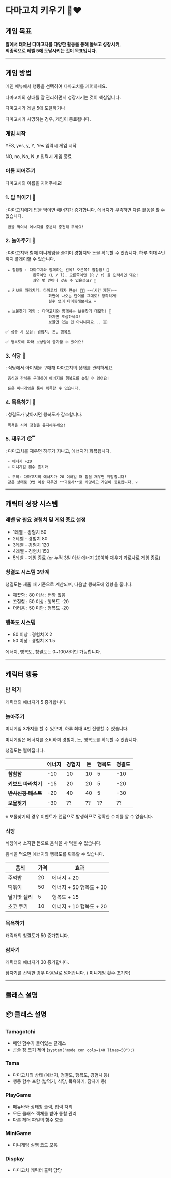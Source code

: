 # 다마고치 키우기 🐣❤ 


## 게임 목표

**알에서 태어난 다마고치를 다양한 활동을 통해 돌보고 성장시켜,  
최종적으로 **레벨 5에 도달시키는 것**이 목표입니다.** 

---

## 게임 방법

메인 메뉴에서 행동을 선택하여 다마고치를 케어하세요.

다마고치의 상태를 잘 관리하면서 성장시키는 것이 핵심입니다.

다마고치가 레벨 5에 도달하거나

다마고치가 사망하는 경우, 게임이 종료됩니다.

### 게임 시작

YES, yes, y, Y, Yes 입력시 게임 시작

NO, no, No, N ,n 입력시 게임 종료

### 이름 지어주기

다마고치의 이름을 지어주세요!

### **1. 밥 먹이기 🍙**

: 다마고치에게 밥을 먹이면 에너지가 증가합니다.
  에너지가 부족하면 다른 활동을 할 수 없습니다.

```
 밥을 먹여서 에너지를 충분히 충전해 주세요!
```

### **2. 놀아주기 🎡**

: 다마고치와 함께 미니게임을 즐기며 경험치와 돈을 획득할 수 있습니다.
  하루 최대 4번까지 플레이할 수 있습니다.

```
 ★ 참참참 : 다마고치와 함께하는 왼쪽? 오른쪽? 참참참! 🙌
            왼쪽이면 (L / l), 오른쪽이면 (R / r) 을 입력하면 돼요!
            과연 몇 번이나 맞출 수 있을까요? 👀

 ★ 키보드 따라치기: 다마고치 타자 연습! 🐣💨 ~~(시간 제한)~~
                   화면에 나오는 단어를 그대로! 정확하게!  
                   실수 없이 타이핑해보세요 ⌨️   

 ★ 보물찾기 게임 : 다마고치와 함께하는 보물찾기 대모험! 🧭
                   하지만 조심하세요!  
                   보물만 있는 건 아니니까요... 🐛💥

✅ 성공 시 보상: 경험치, 돈, 행복도

✅ 행복도에 따라 보상량이 증가할 수 있어요!

```

### **3. 식당 🍖**

: 식당에서 아이템을 구매해 다마고치의 상태를 관리하세요.

```
 음식과 간식을 구매하여 에너지와 행복도를 높일 수 있어요!

 돈은 미니게임을 통해 획득할 수 있습니다.
```

### **4. 목욕하기 🛀**

: 청결도가 낮아지면 행복도가 감소합니다.

```
 목욕을 시켜 청결을 유지해주세요!
```

### **5. 재우기 😴**

: 다마고치를 재우면 하루가 지나고, 에너지가 회복됩니다.

```
 - 에너지 +20  
 - 미니게임 횟수 초기화

 ⚠️ 주의: 다마고치의 에너지가 20 이하일 때 잠을 재우면 위험합니다!  
 같은 상태로 3번 이상 재우면 **과로사**로 사망하고 게임이 종료됩니다. 💀
```

---

## 캐릭터 성장 시스템

### 레벨 당 필요 경험치 및 게임 종료 설정

- 1레벨 - 경험치 50
- 2레벨 - 경험치 80
- 3레벨 - 경험치 120
- 4레벨 - 경험치 150
- 5레벨 - 게임 종료 (or 누적 3일 이상 에너지 20이하 재우기 과로사로 게임 종료)

### 청결도 시스템 3단계

  청결도는 재울 때 기준으로 계산되며, 다음날 행복도에 영향을 줍니다.

- 깨끗함 : 80 이상 : 변화 없음
- 꼬질함 : 50 이상 : 행복도 -20
- 더러움 : 50 미만 : 행복도 -20

### 행복도 시스템

- 80 이상 : 경험치 X 2
- 50 이상 : 경험치 X 1.5

에너지, 행복도, 청결도는 0~100사이만 가능합니다.

---

## 캐릭터 행동

### 밥 먹기

캐릭터의 에너지가 5 증가합니다.

### 놀아주기

미니게임 3가지를 할 수 있으며, 하루 최대 4번 진행할 수 있습니다.

미니게임은 에너지를 소비하며 경험치, 돈, 행복도를 획득할 수 있습니다.

청결도는 떨어집니다.

|  | **에너지** | **경험치** | **돈** | **행복도** | **청결도** |
| --- | --- | --- | --- | --- | --- |
| **참참참** | -10 | 10 | 10 | 5 | -10 |
| **키보드 따라치기** | -15 | 20 | 20 | 5 | -20 |
| **~~반사신경 테스트~~** | -20 | 40 | 40 | 5 | -30 |
| **보물찾기** | -30 | ?? | ?? | ?? | ?? |

※ 보물찾기의 경우 이벤트가 랜덤으로 발생하므로 정확한 수치를 알 수 없습니다.

### 식당

식당에서 소지한 돈으로 음식을 사 먹을 수 있습니다.

음식을 먹으면 에너지와 행복도를 획득할 수 있습니다.

| **음식** | **가격** | **효과** |
| --- | --- | --- |
| 주먹밥 | 20 | 에너지 + 20 |
| 떡볶이 | 50 | 에너지 + 50 행복도 + 30 |
| 딸기맛 젤리 | 5 | 행복도 + 15  |
| 초코 쿠키 | 10 | 에너지 + 10 행복도 + 20 |

### 목욕하기

캐릭터의 청결도가 50 증가합니다.

### 잠자기

캐릭터의 에너지가 30 증가합니다.

잠자기를 선택한 경우 다음날로 넘어갑니다. ( 미니게임 횟수 초기화)

---

## 클래스 설명

## 📦 클래스 설명

### Tamagotchi
- 메인 함수가 들어있는 클래스
- 콘솔 창 크기 제어 (`system("mode con cols=140 lines=50");`)

### Tama
- 다마고치의 상태 (에너지, 청결도, 행복도, 경험치 등)
- 행동 함수 포함 (밥먹기, 식당, 목욕하기, 잠자기 등)

### PlayGame
- 메뉴바와 상태창 출력, 입력 처리
- 모든 클래스 객체를 받아 통합 관리
- 다른 헤더 파일의 함수 호출

### MiniGame
- 미니게임 실행 코드 모음

### Display
- 다마고치 캐릭터 출력 담당

